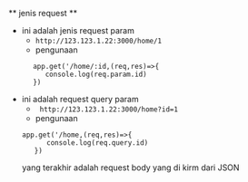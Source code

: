 ** jenis request **

- ini adalah jenis request param
  - `http://123.123.1.22:3000/home/1`
  - pengunaan

```
      app.get('/home/:id,(req,res)=>{
         console.log(req.param.id)
      })
```

- ini adalah request query param
  - ` http://123.123.1.22:3000/home?id=1`
  - pengunaan
  ```
  app.get('/home,(req,res)=>{
        console.log(req.query.id)
     })
  ```
  yang terakhir adalah request body yang di kirm dari JSON
